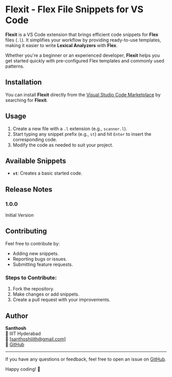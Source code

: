 # Flexit - Flex File Snippets for VS Code

**Flexit** is a VS Code extension that brings efficient code snippets for **Flex** files (`.l`). It simplifies your workflow by providing ready-to-use templates, making it easier to write **Lexical Analyzers** with **Flex**.

Whether you're a beginner or an experienced developer, **Flexit** helps you get started quickly with pre-configured Flex templates and commonly used patterns.


## Installation

You can install **Flexit** directly from the [Visual Studio Code Marketplace](https://marketplace.visualstudio.com/) by searching for **Flexit**.

## Usage

1. Create a new file with a `.l` extension (e.g., `scanner.l`).
2. Start typing any snippet prefix (e.g., `st`) and hit `Enter` to insert the corresponding code.
3. Modify the code as needed to suit your project.


## Available Snippets

- **`st`**: Creates a basic started code.


## Release Notes

### 1.0.0
Initial Version

## Contributing

Feel free to contribute by:
- Adding new snippets.
- Reporting bugs or issues.
- Submitting feature requests.

### Steps to Contribute:
1. Fork the repository.
2. Make changes or add snippets.
3. Create a pull request with your improvements.

## Author

**Santhosh**  
📍 IIIT Hyderabad  
📧 [santhoshiiith@gmail.com]  
🔗 [GitHub](https://github.com/Santhosh-2205)  

---

If you have any questions or feedback, feel free to open an issue on [GitHub](https://github.com/Santhosh-2205/flexit/issues).

Happy coding! 🎉

